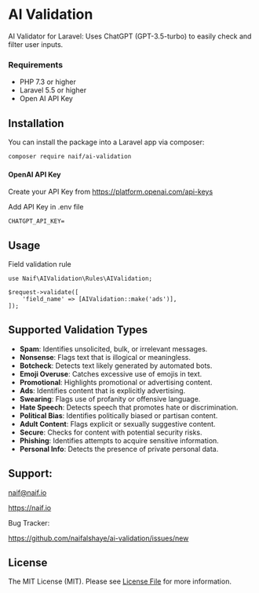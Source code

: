 # AI Validation

AI Validator for Laravel: Uses ChatGPT (GPT-3.5-turbo) to easily check and filter user inputs.

### Requirements
- PHP 7.3 or higher
- Laravel 5.5 or higher
- Open AI API Key

## Installation

You can install the package into a Laravel app via composer:

```bash
composer require naif/ai-validation
```

#### OpenAI API Key
Create your API Key from https://platform.openai.com/api-keys

Add API Key in .env file
```
CHATGPT_API_KEY=
```
## Usage

Field validation rule
```
use Naif\AIValidation\Rules\AIValidation;

$request->validate([
    'field_name' => [AIValidation::make('ads')],
]);
```

## Supported Validation Types

- **Spam**: Identifies unsolicited, bulk, or irrelevant messages.
- **Nonsense**: Flags text that is illogical or meaningless.
- **Botcheck**: Detects text likely generated by automated bots.
- **Emoji Overuse**: Catches excessive use of emojis in text.
- **Promotional**: Highlights promotional or advertising content.
- **Ads**: Identifies content that is explicitly advertising.
- **Swearing**: Flags use of profanity or offensive language.
- **Hate Speech**: Detects speech that promotes hate or discrimination.
- **Political Bias**: Identifies politically biased or partisan content.
- **Adult Content**: Flags explicit or sexually suggestive content.
- **Secure**: Checks for content with potential security risks.
- **Phishing**: Identifies attempts to acquire sensitive information.
- **Personal Info**: Detects the presence of private personal data.

## Support:
naif@naif.io

https://naif.io

Bug Tracker:

https://github.com/naifalshaye/ai-validation/issues/new

## License

The MIT License (MIT). Please see [License File](LICENSE.md) for more information.
